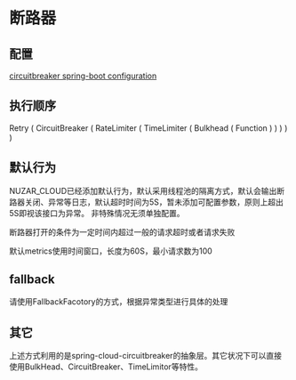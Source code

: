 # 断路器

## 配置

[circuitbreaker spring-boot configuration](https://resilience4j.readme.io/docs/getting-started-3#configuration)

## 执行顺序

Retry ( CircuitBreaker ( RateLimiter ( TimeLimiter ( Bulkhead ( Function ) ) ) ) )

## 默认行为

NUZAR_CLOUD已经添加默认行为，默认采用线程池的隔离方式，默认会输出断路器关闭、异常等日志，默认超时时间为5S，暂未添加可配置参数，原则上超出5S即视该接口为异常。
非特殊情况无须单独配置。

断路器打开的条件为一定时间内超过一般的请求超时或者请求失败

默认metrics使用时间窗口，长度为60S，最小请求数为100

## fallback

请使用FallbackFacotory的方式，根据异常类型进行具体的处理

## 其它

上述方式利用的是spring-cloud-circuitbreaker的抽象层。其它状况下可以直接使用BulkHead、CircuitBreaker、TimeLimitor等特性。
